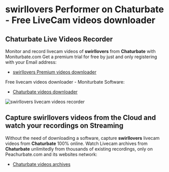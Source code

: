 # swirllovers Performer on Chaturbate - Free LiveCam videos downloader

## Chaturbate Live Videos Recorder

Monitor and record livecam videos of **swirllovers** from **Chaturbate** with Moniturbate.com
Get a premium trial for free by just and only registering with your Email address:
* [swirllovers Premium videos downloader](https://moniturbate.com/request-demo-licence-key.html)

Free livecam videos downloader - Moniturbate Software:
* [Chaturbate videos downloader](https://moniturbate.com/moniturbate-download-software.html)

![swirllovers livecam videos recorder](https://peachurnet.com/templates/moniturbate-software.png)


## Capture swirllovers videos from the Cloud and watch your recordings on Streaming

Without the need of downloading a software, capture **swirllovers** livecam videos from **Chaturbate** 100% online.
Watch Livecam archives from **Chaturbate** unlimitedly from thousands of existing recordings, only on Peachurbate.com and its websites network:
* [Chaturbate videos archives](https://peachurnet.com/)